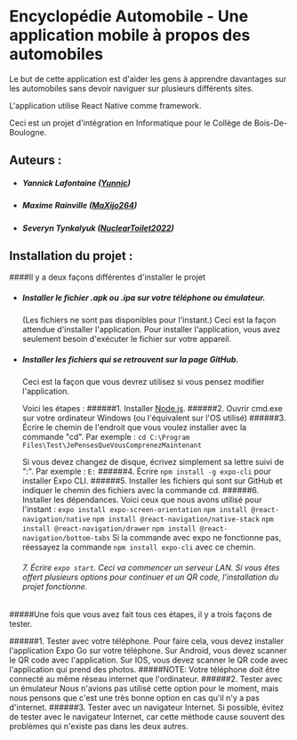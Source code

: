 # Encyclopédie Automobile - Une application mobile à propos des automobiles
Le but de cette application est d'aider les gens à apprendre davantages sur les automobiles sans devoir naviguer sur plusieurs différents sites.

L'application utilise React Native comme framework.

Ceci est un projet d'intégration en Informatique pour le Collège de Bois-De-Boulogne.


## Auteurs :
- ##### Yannick Lafontaine ([Yunnic](https://github.com/Yunnic))
- ##### Maxime Rainville ([MaXijo264](https://github.com/MaXijo264))
- ##### Severyn Tynkalyuk ([NuclearToilet2022](https://github.com/NuclearToilet2022))

## Installation du projet :
####Il y a deux façons différentes d'installer le projet
* ##### Installer le fichier .apk ou .ipa sur votre téléphone ou émulateur.
	(Les fichiers ne sont pas disponibles pour l'instant.)
	Ceci est la façon attendue d'installer l'application.
	Pour installer l'application, vous avez seulement besoin d'exécuter le fichier sur votre appareil.

* ##### Installer les fichiers qui se retrouvent sur la page GitHub.
	Ceci est la façon que vous devrez utilisez si vous pensez modifier l'application.
	
	Voici les étapes :
 ######1. Installer [Node.js](https://nodejs.org/en/download/).
######2. Ouvrir cmd.exe sur votre ordinateur Windows (ou l'équivalent sur l'OS utilisé)
######3. Écrire le chemin de l'endroit que vous voulez installer avec la commande "cd".
	 Par exemple : `cd C:\Program Files\Test\JePensesQueVousComprenezMaintenant`
	
	Si vous devez changez de disque, écrivez simplement sa lettre suivi de ":".
	Par exemple : `E:`
 ######4. Écrire `npm install -g expo-cli` pour installer Expo CLI.
######5. Installer les fichiers qui sont sur GitHub et indiquer le chemin des fichiers avec la commande cd.
 ######6. Installer les dépendances.
	Voici ceux que nous avons utilisé pour l'instant :
	`expo install expo-screen-orientation`
	`npm install @react-navigation/native`
	`npm install @react-navigation/native-stack`
	`npm install @react-navigation/drawer`
	`npm install @react-navigation/bottom-tabs`
	Si la commande avec expo ne fonctionne pas, réessayez la commande `npm install expo-cli` avec ce chemin.
	###### 7. Écrire `expo start`. Ceci va commencer un serveur LAN. Si vous êtes offert plusieurs options pour continuer et un QR code, l'installation du projet fonctionne.

 #####Une fois que vous avez fait tous ces étapes, il y a trois façons de tester.
 
 ######1. Tester avec votre téléphone.
 	Pour faire cela, vous devez installer l'application Expo Go sur votre téléphone.
	Sur Android, vous devez scanner le QR code avec l'application.
	Sur IOS, vous devez scanner le QR code avec l'application qui prend des photos.
	#####NOTE: Votre téléphone doit être connecté au même réseau internet que l'ordinateur.
######2. Tester avec un émulateur
Nous n'avions pas utilisé cette option pour le moment, mais nous pensons que c'est une très bonne option en cas qu'il n'y a pas d'internet.
######3. Tester avec un navigateur Internet.
Si possible, évitez de tester avec le navigateur Internet, car cette méthode cause souvent des problèmes qui n'existe pas dans les deux autres.
